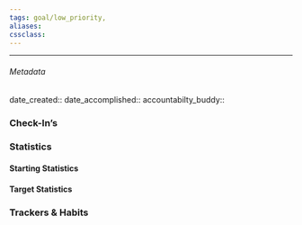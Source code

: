 ```yaml
---
tags: goal/low_priority, 
aliases:
cssclass: 
---
```

---

###### Metadata 
date_created::
date_accomplished::
accountabilty_buddy::

### Check-In’s
### Statistics
#### Starting Statistics 
#### Target Statistics 
### Trackers & Habits





